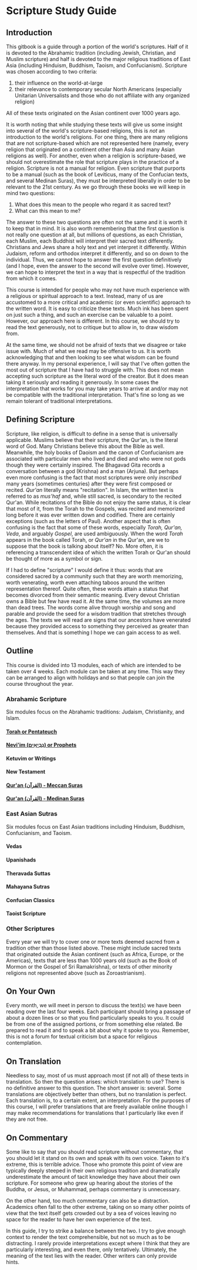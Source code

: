 # Scripture Study Guide

## Introduction

This gitbook is a guide through a portion of the world's scriptures. Half of it is devoted to the Abrahamic tradition \(including Jewish, Christian, and Muslim scripture\) and half is devoted to the major religious traditions of East Asia \(including Hinduism, Buddhism, Taoism, and Confucianism\). Scripture was chosen according to two criteria:

1. their influence on the world-at-large 
2. their relevance to contemporary secular North Americans \(especially Unitarian Universalists and those who do not affiliate with any organized religion\) 

All of these texts originated on the Asian continent over 1000 years ago.

It is worth noting that while studying these texts will give us some insight into several of the world's scripture-based religions, this is _not_ an introduction to the world's religions. For one thing, there are many religions that are not scripture-based which are not represented here \(namely, every religion that originated on a continent other than Asia and many Asian religions as well\). For another, even when a religion is scripture-based, we should not overestimate the role that scripture plays in the practice of a religion. Scripture is not a manual for religion. Even scripture that purports to be a manual \(such as the book of Leviticus, many of the Confucian texts, and several Medinan Suras\), they must be interpreted liberally in order to be relevant to the 21st century. As we go through these books we will keep in mind two questions:

1. What does this mean to the people who regard it as sacred text?
2. What can this mean to me?

The answer to these two questions are often not the same and it is worth it to keep that in mind. It is also worth remembering that the first question is not really one question at all, but millions of questions, as each Christian, each Muslim, each Buddhist will interpret their sacred text differently. Christians and Jews share a holy text and yet interpret it differently. Within Judaism, reform and orthodox interpret it differently, and so on down to the individual. Thus, we cannot hope to answer the first question definitively \(and I hope, even the answer to the second will evolve over time\). However, we can hope to interpret the text in a way that is respectful of the tradition from which it comes.

This course is intended for people who may not have much experience with a religious or spiritual approach to a text. Instead, many of us are accustomed to a more critical and academic \(or even scientific\) approach to the written word. It is easy to criticize these texts. Much ink has been spent on just such a thing, and such an exercise can be valuable to a point. However, our approach here is different. In this course, we should try to read the text generously, not to critique but to allow in, to draw wisdom from.

At the same time, we should not be afraid of texts that we disagree or take issue with. Much of what we read may be offensive to us. It is worth acknowledging that and then looking to see what wisdom can be found there anyway. In my personal experience, I will say that I've often gotten the most out of scripture that I have had to struggle with. This does not mean accepting such scripture as the literal word of the creator. But it does mean taking it seriously and reading it generously. In some cases the interpretation that works for you may take years to arrive at and/or may not be compatible with the traditional interpretation. That's fine so long as we remain tolerant of traditional interpretations.

## Defining Scripture

Scripture, like religion, is difficult to define in a sense that is universally applicable. Muslims believe that their scripture, the Qur'an, is the literal word of God. Many Christians believe this about the Bible as well. Meanwhile, the holy books of Daoism and the canon of Confucianism are associated with particular men who lived and died and who were not gods though they were certainly inspired. The Bhagavad Gita records a conversation between a god \(Krishna\) and a man \(Arjuna\). But perhaps even more confusing is the fact that most scriptures were only _inscribed_ many years \(sometimes centuries\) after they were first composed or recited. _Qur'an_ literally means "recitation". In Islam, the written text is referred to as _mus'haf_ and, while still sacred, is secondary to the recited Qur'an. While recitations of the Bible do not enjoy the same status, it is clear that most of it, from the Torah to the Gospels, was recited and memorized long before it was ever written down and codified. There are certainly exceptions \(such as the letters of Paul\). Another aspect that is often confusing is the fact that some of these words, especially _Torah, Qur'an, Veda_, and arguably _Gospel_, are used ambiguously. When the word _Torah_ appears in the book called Torah, or _Qur'an_ in the Qur'an, are we to suppose that the book is talking about itself? No. More often, it is referencing a transcendent idea of which the written Torah or Qur'an should be thought of more as a symbol or sign.

If I had to define "scripture" I would define it thus: words that are considered sacred by a community such that they are worth memorizing, worth venerating, worth even attaching taboos around the written representation thereof. Quite often, these words attain a status that becomes divorced from their semantic meaning. Every devout Christian owns a Bible but few have read it. At the same time, the volumes are more than dead trees. The words come alive through worship and song and parable and provide the seed for a wisdom tradition that stretches through the ages. The texts we will read are signs that our ancestors have venerated because they provided access to something they perceived as greater than themselves. And that is something I hope we can gain access to as well.

## Outline

This course is divided into 13 modules, each of which are intended to be taken over 4 weeks. Each module can be taken at any time. This way they can be arranged to align with holidays and so that people can join the course throughout the year.

### Abrahamic Scripture

Six modules focus on the Abrahamic traditions: Judaism, Christianity, and Islam.

#### [Torah or **Pentateuch**](/torah/README.md)

#### [Nevi'im \(נְבִיאִים‎\) or Prophets](/prophets/README.md)

#### Ketuvim or Writings

#### New Testament

#### [Qur'an \(القرآن‎‎\) - Meccan Suras](/quran/meccan-suras.md)

#### [Qur'an \(القرآن‎‎\) - Medinan Suras](/quran/medinan-suras.md)

### East Asian Sutras

Six modules focus on East Asian traditions including Hinduism, Buddhism, Confucianism, and Taoism.

#### Vedas

#### Upanishads

#### Theravada Suttas

#### Mahayana Sutras

#### Confucian Classics

#### Taoist Scripture

### Other Scriptures

Every year we will try to cover one or more texts deemed sacred from a tradition other than those listed above. These might include sacred texts that originated outside the Asian continent \(such as Africa, Europe, or the Americas\), texts that are less than 1000 years old \(such as the Book of Mormon or the Gospel of Sri Ramakrishna\), or texts of other minority religions not represented above \(such as Zoroastrianism\).

## On Your Own

Every month, we will meet in person to discuss the text\(s\) we have been reading over the last four weeks. Each participant should bring a passage of about a dozen lines or so that you find particularly speaks to you. It could be from one of the assigned portions, or from something else related. Be prepared to read it and to speak a bit about why it spoke to you. Remember, this is not a forum for textual criticism but a space for religious contemplation.

## On Translation

Needless to say, most of us must approach most \(if not all\) of these texts in translation. So then the question arises: which translation to use? There is no definitive answer to this question. The short answer is: several. Some translations are objectively better than others, but no translation is perfect. Each translation is, to a certain extent, an interpretation. For the purposes of this course, I will prefer translations that are freely available online though I may make recommendations for translations that I particularly like even if they are not free.

## On Commentary

Some like to say that you should read scripture without commentary, that you should let it stand on its own and speak with its own voice. Taken to it's extreme, this is terrible advice. Those who promote this point of view are typically deeply steeped in their own religious tradition and dramatically underestimate the amount of tacit knowledge they have about their own scripture. For someone who grew up hearing about the stories of the Buddha, or Jesus, or Muhammad, perhaps commentary is unnecessary.

On the other hand, too much commentary can also be a distraction. Academics often fall to the other extreme, taking on so many other points of view that the text itself gets crowded out by a sea of voices leaving no space for the reader to have her own experience of the text.

In this guide, I try to strike a balance between the two. I try to give enough context to render the text comprehensible, but not so much as to be distracting. I rarely provide interpretations except where I think that they are particularly interesting, and even there, only tentatively. Ultimately, the meaning of the text lies with the reader. Other writers can only provide hints.

